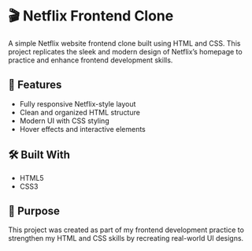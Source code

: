 # 🎬 Netflix Frontend Clone
A simple Netflix website frontend clone built using HTML and CSS. This project replicates the sleek and modern design of Netflix’s homepage to practice and enhance frontend development skills.

## 🚀 Features
- Fully responsive Netflix-style layout
- Clean and organized HTML structure
- Modern UI with CSS styling
- Hover effects and interactive elements

## 🛠️ Built With
- HTML5
- CSS3
 
## 🎯 Purpose
This project was created as part of my frontend development practice to strengthen my HTML and CSS skills by recreating real-world UI designs.
